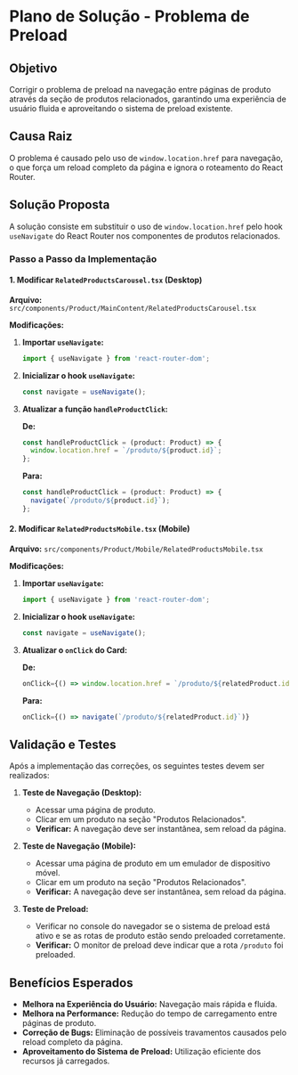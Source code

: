 # Plano de Solução - Problema de Preload

## Objetivo

Corrigir o problema de preload na navegação entre páginas de produto através da seção de produtos relacionados, garantindo uma experiência de usuário fluida e aproveitando o sistema de preload existente.

## Causa Raiz

O problema é causado pelo uso de `window.location.href` para navegação, o que força um reload completo da página e ignora o roteamento do React Router.

## Solução Proposta

A solução consiste em substituir o uso de `window.location.href` pelo hook `useNavigate` do React Router nos componentes de produtos relacionados.

### Passo a Passo da Implementação

#### 1. Modificar `RelatedProductsCarousel.tsx` (Desktop)

**Arquivo:** `src/components/Product/MainContent/RelatedProductsCarousel.tsx`

**Modificações:**

1.  **Importar `useNavigate`:**

    ```typescript
    import { useNavigate } from 'react-router-dom';
    ```

2.  **Inicializar o hook `useNavigate`:**

    ```typescript
    const navigate = useNavigate();
    ```

3.  **Atualizar a função `handleProductClick`:**

    **De:**

    ```typescript
    const handleProductClick = (product: Product) => {
      window.location.href = `/produto/${product.id}`;
    };
    ```

    **Para:**

    ```typescript
    const handleProductClick = (product: Product) => {
      navigate(`/produto/${product.id}`);
    };
    ```

#### 2. Modificar `RelatedProductsMobile.tsx` (Mobile)

**Arquivo:** `src/components/Product/Mobile/RelatedProductsMobile.tsx`

**Modificações:**

1.  **Importar `useNavigate`:**

    ```typescript
    import { useNavigate } from 'react-router-dom';
    ```

2.  **Inicializar o hook `useNavigate`:**

    ```typescript
    const navigate = useNavigate();
    ```

3.  **Atualizar o `onClick` do Card:**

    **De:**

    ```typescript
    onClick={() => window.location.href = `/produto/${relatedProduct.id}`}
    ```

    **Para:**

    ```typescript
    onClick={() => navigate(`/produto/${relatedProduct.id}`)}
    ```

## Validação e Testes

Após a implementação das correções, os seguintes testes devem ser realizados:

1.  **Teste de Navegação (Desktop):**
    *   Acessar uma página de produto.
    *   Clicar em um produto na seção "Produtos Relacionados".
    *   **Verificar:** A navegação deve ser instantânea, sem reload da página.

2.  **Teste de Navegação (Mobile):**
    *   Acessar uma página de produto em um emulador de dispositivo móvel.
    *   Clicar em um produto na seção "Produtos Relacionados".
    *   **Verificar:** A navegação deve ser instantânea, sem reload da página.

3.  **Teste de Preload:**
    *   Verificar no console do navegador se o sistema de preload está ativo e se as rotas de produto estão sendo preloaded corretamente.
    *   **Verificar:** O monitor de preload deve indicar que a rota `/produto` foi preloaded.

## Benefícios Esperados

*   **Melhora na Experiência do Usuário:** Navegação mais rápida e fluida.
*   **Melhora na Performance:** Redução do tempo de carregamento entre páginas de produto.
*   **Correção de Bugs:** Eliminação de possíveis travamentos causados pelo reload completo da página.
*   **Aproveitamento do Sistema de Preload:** Utilização eficiente dos recursos já carregados.

